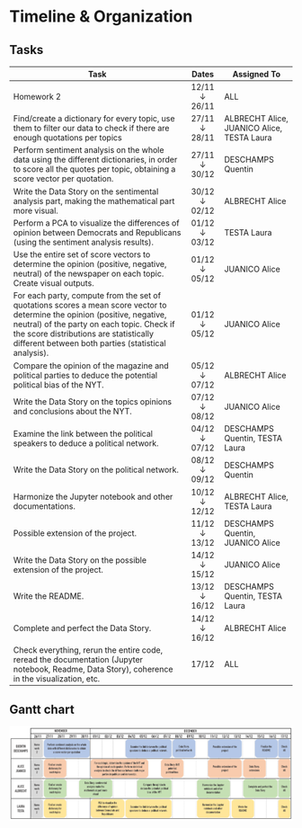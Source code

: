# Timeline & Organization

## Tasks

| Task                                                 | Dates                                            | Assigned To
| -----------------------------------------------------| :----------------------------------------------: | ------------------------------------------------
| Homework 2                                           | 12/11 ↓ 26/11                                    | ALL
| Find/create a dictionary for every topic, use them to filter our data to check if there are enough quotations per topics  | 27/11 ↓ 28/11  |ALBRECHT Alice, JUANICO Alice, TESTA Laura
| Perform sentiment analysis on the whole data using the different dictionaries, in order to score all the quotes per topic, obtaining a score vector per quotation.   | 27/11 ↓ 30/12 | DESCHAMPS Quentin
| Write the Data Story on the sentimental analysis part, making the mathematical part more visual. | 30/12 ↓ 02/12 | ALBRECHT Alice
| Perform a PCA to visualize the differences of opinion between Democrats and Republicans (using the sentiment analysis results). | 01/12 ↓ 03/12 | TESTA Laura
| Use the entire set of score vectors to determine the opinion (positive, negative, neutral) of the newspaper on each topic. Create visual outputs. | 01/12 ↓ 05/12 | JUANICO Alice
| For each party, compute from the set of quotations scores a mean score vector to determine the opinion (positive, negative, neutral) of the party on each topic. Check if the score distributions are statistically different between both parties (statistical analysis). | 01/12 ↓ 05/12 | JUANICO Alice
| Compare the opinion of the magazine and political parties to deduce the potential political bias of the NYT. | 05/12 ↓ 07/12 | ALBRECHT Alice
| Write the Data Story on the topics opinions and conclusions about the NYT. | 07/12 ↓ 08/12 | JUANICO Alice
| Examine the link between the political speakers to deduce a political network. | 04/12 ↓ 07/12 | DESCHAMPS Quentin, TESTA Laura
| Write the Data Story on the political network. | 08/12 ↓ 09/12 | DESCHAMPS Quentin
| Harmonize the Jupyter notebook and other documentations. | 10/12 ↓ 12/12 | ALBRECHT Alice, TESTA Laura
| Possible extension of the project. | 11/12 ↓ 13/12 | DESCHAMPS Quentin, JUANICO Alice
| Write the Data Story on the possible extension of the project. | 14/12 ↓ 15/12 | JUANICO Alice
| Write the README. | 13/12 ↓ 16/12 | DESCHAMPS Quentin, TESTA Laura
| Complete and perfect the Data Story. | 14/12   ↓ 16/12 | ALBRECHT Alice
| Check everything, rerun the entire code, reread the documentation (Jupyter notebook, Readme, Data Story), coherence in the visualization, etc. | 17/12 | ALL

## Gantt chart

![Screenshot](/img/Gantt_Chart_P3.png)
